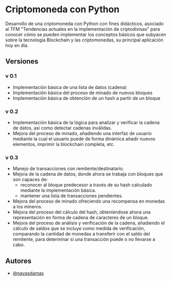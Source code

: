 
# Criptomoneda con Python

Desarrollo de una criptomoneda con Python con fines didácticos, asociado al TFM "Tendencias actuales en la implementación de criptodivisas" para conocer cómo se pueden implementar los conceptos básicos que subyacen sobre la tecnología Blockchain y las criptomonedas, su principal aplicación hoy en día.

## Versiones

### v 0.1
- Implementación básica de una lista de datos (cadena)
- Implementación básica del proceso de minado de nuevos bloques
- Implementación básica de obtención de un hash a partir de un bloque

### v 0.2
- Implementación básica de la lógica para analizar y verificar la cadena de datos, así como detectar cadenas inválidas.
- Mejora del proceso de minado, añadiendo una interfaz de usuario mediante la cual el usuario puede de forma dinámica añadir nuevos elementos, imprimir la blockchain completa, etc.

### v 0.3
- Manejo de transacciones con remitente/destinatario.
- Mejora de la cadena de datos, donde ahora se trabaja con bloques que son capaces de: 
	- reconocer al bloque predecesor a través de su hash calculado mediante la implementación básica.
	- mantener una lista de transacciones pendientes.
- Mejora del proceso de minado ofreciendo una recompensa en monedas a los mineros.
- Mejora del proceso del cálculo del hash, obteniéndose ahora una representación en forma de cadena de caracteres de un bloque.
- Mejora del proceso de análisis y verificación de la cadena, añadiendo el cálculo de saldos que se incluye como medida de verificación, comparando la cantidad de monedas a transferir con el saldo del remitente, para determinar si una transacción puede o no llevarse a cabo.


## Autores

- [@navasdamas](https://github.com/navasdamas)

